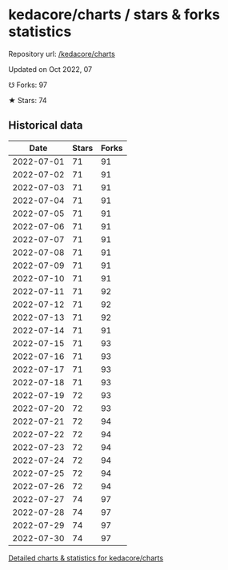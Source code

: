 # kedacore/charts / stars & forks statistics

Repository url: [/kedacore/charts](https://github.com/kedacore/charts)

Updated on Oct 2022, 07

☋ Forks: 97

★ Stars: 74

## Historical data
| Date | Stars | Forks |
|------|-------|-------|
| 2022-07-01 | 71 | 91 | 
| 2022-07-02 | 71 | 91 | 
| 2022-07-03 | 71 | 91 | 
| 2022-07-04 | 71 | 91 | 
| 2022-07-05 | 71 | 91 | 
| 2022-07-06 | 71 | 91 | 
| 2022-07-07 | 71 | 91 | 
| 2022-07-08 | 71 | 91 | 
| 2022-07-09 | 71 | 91 | 
| 2022-07-10 | 71 | 91 | 
| 2022-07-11 | 71 | 92 | 
| 2022-07-12 | 71 | 92 | 
| 2022-07-13 | 71 | 92 | 
| 2022-07-14 | 71 | 91 | 
| 2022-07-15 | 71 | 93 | 
| 2022-07-16 | 71 | 93 | 
| 2022-07-17 | 71 | 93 | 
| 2022-07-18 | 71 | 93 | 
| 2022-07-19 | 72 | 93 | 
| 2022-07-20 | 72 | 93 | 
| 2022-07-21 | 72 | 94 | 
| 2022-07-22 | 72 | 94 | 
| 2022-07-23 | 72 | 94 | 
| 2022-07-24 | 72 | 94 | 
| 2022-07-25 | 72 | 94 | 
| 2022-07-26 | 72 | 94 | 
| 2022-07-27 | 74 | 97 | 
| 2022-07-28 | 74 | 97 | 
| 2022-07-29 | 74 | 97 | 
| 2022-07-30 | 74 | 97 | 


[Detailed charts & statistics for kedacore/charts](https://reviewgithub.com/rep/kedacore/charts)
